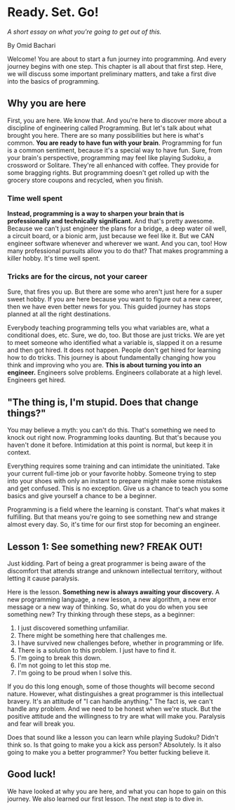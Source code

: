 # Ready. Set. Go!

*A short essay on what you're going to get out of this.*

By Omid Bachari

Welcome! You are about to start a fun journey into programming. And every journey begins with one step. This chapter is all about that first step. Here, we will discuss some important preliminary matters, and take a first dive into the basics of programming.

## Why you are here

First, you are here. We know that. And you're here to discover more about a discipline of engineering called Programming. But let's talk about what brought you here. There are so many possibilities but here is what's common. **You are ready to have fun with your brain**. Programming for fun is a common sentiment, because it's a special way to have fun. Sure, from your brain's perspective, programming may feel like playing Sudoku, a crossword or Solitare. They're all enhanced with coffee. They provide for some bragging rights. But programming doesn't get rolled up with the grocery store coupons and recycled, when you finish.  

### Time well spent

**Instead, programming is a way to sharpen your brain that is professionally and technically significant.** And that's pretty awesome. Because we can't just engineer the plans for a bridge, a deep water oil well, a circuit board, or a bionic arm, just because we feel like it. But we CAN engineer software whenever and wherever we want. And you can, too! How many professional pursuits allow you to do that? That makes programming a killer hobby. It's time well spent.

### Tricks are for the circus, not your career

Sure, that fires you up. But there are some who aren't just here for a super sweet hobby. If you are here because you want to figure out a new career, then we have even better news for you. This guided journey has stops planned at all the right destinations.

Everybody teaching programming tells you what variables are, what a conditional does, etc. Sure, we do, too. But those are just tricks. We are yet to meet someone who identified what a variable is, slapped it on a resume and then got hired. It does not happen. People don't get hired for learning how to do tricks. This journey is about fundamentally changing how you think and improving who you are. **This is about turning you into an engineer.** Engineers solve problems. Engineers collaborate at a high level. Engineers get hired.

## "The thing is, I'm stupid. Does that change things?"

You may believe a myth: you can't do this. That's something we need to knock out right now. Programming looks daunting. But that's because you haven't done it before. Intimidation at this point is normal, but keep it in context.

Everything requires some training and can intimidate the uninitiated. Take your current full-time job or your favorite hobby. Someone trying to step into your shoes with only an instant to prepare might make some mistakes and get confused. This is no exception. Give us a chance to teach you some basics and give yourself a chance to be a beginner.

Programming is a field where the learning is constant. That's what makes it fulfilling. But that means you're going to see something new and strange almost every day. So, it's time for our first stop for becoming an engineer.

## Lesson 1: See something new? FREAK OUT!

Just kidding. Part of being a great programmer is being aware of the discomfort that attends strange and unknown intellectual territory, without letting it cause paralysis.

Here is the lesson. **Something new is always awaiting your discovery.** A new programming language, a new lesson, a new algorithm, a new error message or a new way of thinking. So, what do you do when you see something new? Try thinking through these steps, as a beginner:

1. I just discovered something unfamiliar.
2. There might be something here that challenges me.
3. I have survived new challenges before, whether in programming or life.
4. There is a solution to this problem. I just have to find it.
5. I'm going to break this down.
6. I'm not going to let this stop me.
7. I'm going to be proud when I solve this.

If you do this long enough, some of those thoughts will become second nature. However, what distinguishes a great programmer is this intellectual bravery. It's an attitude of "I can handle anything." The fact is, we can't handle any problem. And we need to be honest when we're stuck. But the positive attitude and the willingness to try are what will make you. Paralysis and fear will break you.

Does that sound like a lesson you can learn while playing Sudoku? Didn't think so. Is that going to make you a kick ass person? Absolutely. Is it also going to make you a better programmer? You better fucking believe it.

## Good luck!

We have looked at why you are here, and what you can hope to gain on this journey. We also learned our first lesson. The next step is to dive in.
